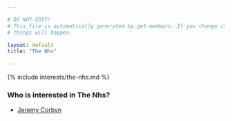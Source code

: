 ```yaml
---

# DO NOT EDIT!
# This file is automatically generated by get-members. If you change it, bad
# things will happen.

layout: default
title: "The Nhs"

---
```


{% include interests/the-nhs.md %}

### Who is interested in The Nhs?


* [Jeremy Corbyn](../members/jeremy-corbyn.html)
